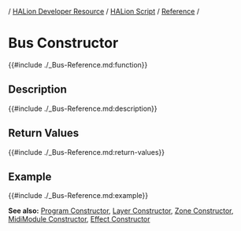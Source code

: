 / [HALion Developer Resource](../../HALion-Developer-Resource.md) / [HALion Script](./HALion-Script.md) / [Reference](./Reference.md) /

# Bus Constructor

{{#include ./_Bus-Reference.md:function}}

## Description

{{#include ./_Bus-Reference.md:description}}

## Return Values

{{#include ./_Bus-Reference.md:return-values}}

## Example

{{#include ./_Bus-Reference.md:example}}

**See also:** [Program Constructor](./Program-Constructor.md), [Layer Constructor](./Layer-Constructor.md), [Zone Constructor](./Zone-Constructor.md), [MidiModule Constructor](./MidiModule-Constructor.md), [Effect Constructor](./Effect-Constructor.md)